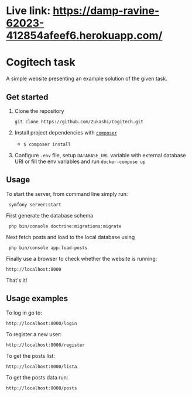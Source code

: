 
# Live link: https://damp-ravine-62023-412854afeef6.herokuapp.com/

# Cogitech task

A simple website presenting an example solution of the given task.

## Get started
1. Clone the repository
   ```
   git clone https://github.com/Zukashi/Cogitech.git
   ```

2. Install project dependencies with [`composer`](https://getcomposer.org/)
    * `$ composer install`

4. Configure `.env` file, setup `DATABASE_URL` variable with external database URI or fill the env variables and run ```docker-compose up```
## Usage
To start the server, from command line simply run:
```shell script
 symfony server:start
```
First generate the database schema
```shell script
 php bin/console doctrine:migrations:migrate
```
Next fetch posts and load to the local database using
```shell script
 php bin/console app:load-posts
```
Finally use a browser to check whether the website is running: 
```
http://localhost:8000
```
That's it! 

## Usage examples
To log in go to:
```
http://localhost:8000/login
```
To register a new user:
```
http://localhost:8000/register
```
To get the posts list:
```
http://localhost:8000/lista
```
To get the posts data run:
```
http://localhost:8000/posts
```
